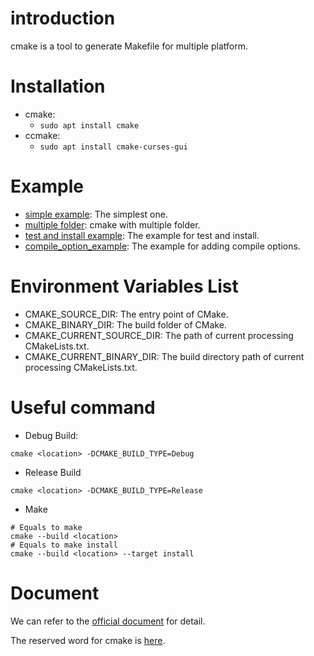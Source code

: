 # introduction
cmake is a tool to generate Makefile for multiple platform.

# Installation
* cmake:
  - `sudo apt install cmake`
* ccmake:
  - `sudo apt install cmake-curses-gui`

# Example
* [simple example](simple_example): The simplest one. 
* [multiple folder](multiple_folder): cmake with multiple folder.
* [test and install example](test_install_example): The example for test and install.
* [compile_option_example](compile_option_example): The example for adding compile options.

# Environment Variables List
* CMAKE_SOURCE_DIR: The entry point of CMake.
* CMAKE_BINARY_DIR: The build folder of CMake.
* CMAKE_CURRENT_SOURCE_DIR: The path of current processing CMakeLists.txt.
* CMAKE_CURRENT_BINARY_DIR: The build directory path of current processing CMakeLists.txt.

# Useful command
* Debug Build:
```
cmake <location> -DCMAKE_BUILD_TYPE=Debug
```
* Release Build
```
cmake <location> -DCMAKE_BUILD_TYPE=Release
```
* Make
```
# Equals to make
cmake --build <location>
# Equals to make install
cmake --build <location> --target install
```

# Document
We can refer to the [official document](https://cmake.org/cmake/help/latest/index.html) for detail.

The reserved word for cmake is [here](https://cmake.org/cmake/help/latest/manual/cmake-commands.7.html).

